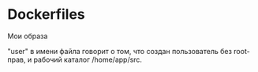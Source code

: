 # Dockerfiles
Мои образа

"user" в имени файла говорит о том, что создан пользователь без root-прав, и рабочий каталог /home/app/src.
